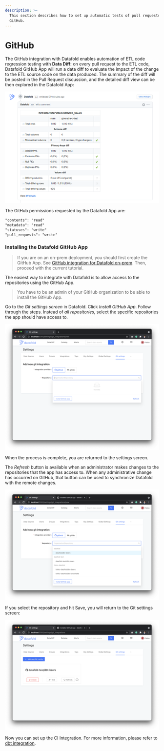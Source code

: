 ```yaml
---
description: >-
  This section describes how to set up automatic tests of pull requests (PR) on
  GitHub.
---
```


# GitHub

The GitHub integration with Datafold enables automation of ETL code regression testing with **Data Diff:** on every pull request to the ETL code, Datafold GitHub App will run a data diff to evaluate the impact of the change to the ETL source code on the data produced. The summary of the diff will be posted in the Pull Request discussion, and the detailed diff view can be then explored in the Datafold App:

![Example attachment of datadiff to GitHub Pull Request](<../../../../.gitbook/assets/image (120).png>)

The GitHub permissions requested by the Datafold App are:

```
"contents": "read"
"metadata": "read"
"statuses": "write"
"pull_requests": "write"
```

### Installing the Datafold GitHub App

> If you are on an on-prem deployment, you should first create the GitHub App. See [GitHub integration for Datafold on-prem](github-integration-for-datafold-on-prem.md). Then, proceed with the current tutorial.


The easiest way to integrate with Datafold is to allow access to the repositories using the GitHub App.&#x20;

> You have to be an admin of your GitHub organization to be able to install the GitHub App.


Go to the _Git settings screen_ in Datafold. Click _Install GitHub App_. Follow through the steps. Instead of _all repositories_, select the specific repositories the app should have access to.

![](<../../../../.gitbook/assets/image (283).png>)

When the process is complete, you are returned to the settings screen.

The _Refresh_ button is available when an administrator makes changes to the repositories that the app has access to. When any administrative change has occurred on GitHub, that button can be used to synchronize Datafold with the remote changes.

![](<../../../../.gitbook/assets/image (235).png>)

If you select the repository and hit Save, you will return to the Git settings screen:

![](<../../../../.gitbook/assets/image (143).png>)

Now you can set up the CI Integration. For more information, please refer to [dbt integration](../../).
